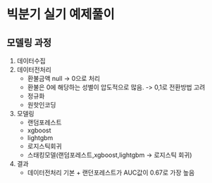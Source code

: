 # 빅분기 실기 예제풀이

## 모델링 과정

1. 데이터수집
2. 데이터전처리
    - 환불금액 null -> 0으로 처리
    - 환불은 0에 해당하는 성별이 압도적으로 많음. -> 0,1로 전환방법 고려
    - 정규화
    - 원핫인코딩
3. 모델링
    - 랜덤포레스트
    - xgboost
    - lightgbm
    - 로지스틱회귀
    - 스태킹모델(랜덤포레스트,xgboost,lightgbm -> 로지스틱 회귀)
3. 결과
    - 데이터전처리 기본 + 랜던포레스트가 AUC값이 0.67로 가장 높음
